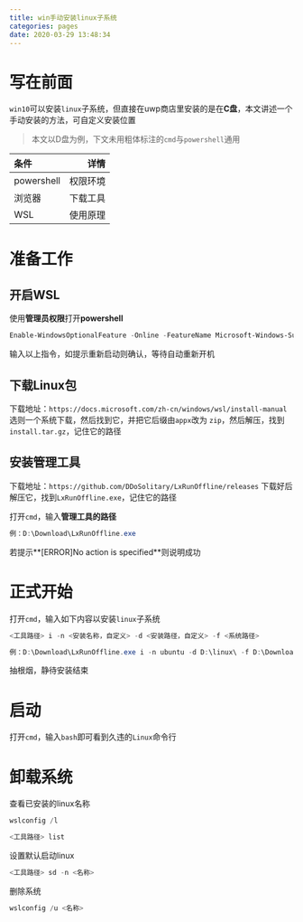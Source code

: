 ```yaml
---
title: win手动安装linux子系统
categories: pages
date: 2020-03-29 13:48:34
---
```


# 写在前面

``win10``可以安装``linux``子系统，但直接在uwp商店里安装的是在**C盘**，本文讲述一个手动安装的方法，可自定义安装位置

> 本文以D盘为例，下文未用粗体标注的``cmd``与``powershell``通用

| 条件 | 详情 |
| :--------- | -----------: |
| powershell | 权限环境 |
| 浏览器 | 下载工具 |
| WSL | 使用原理 |

# 准备工作
## 开启WSL

使用**管理员权限**打开**powershell**

```powershell
Enable-WindowsOptionalFeature -Online -FeatureName Microsoft-Windows-Subsystem-Linux
```

输入以上指令，如提示重新启动则确认，等待自动重新开机

## 下载Linux包

下载地址：``https://docs.microsoft.com/zh-cn/windows/wsl/install-manual``
选则一个系统下载，然后找到它，并把它后缀由``appx``改为 ``zip``，然后解压，找到 ``install.tar.gz``，记住它的路径


## 安装管理工具

下载地址：``https://github.com/DDoSolitary/LxRunOffline/releases``
下载好后解压它，找到``LxRunOffline.exe``，记住它的路径

打开``cmd``，输入**管理工具的路径**

```powershell
例：D:\Download\LxRunOffline.exe
```

若提示**[ERROR]No action is specified**则说明成功

# 正式开始

打开``cmd``，输入如下内容以安装``linux``子系统

```powershell
<工具路径> i -n <安装名称，自定义> -d <安装路径，自定义> -f <系统路径>
```
```powershell
例：D:\Download\LxRunOffline.exe i -n ubuntu -d D:\linux\ -f D:\Download\install.tar.gz
```

抽根烟，静待安装结束

# 启动

打开``cmd``，输入``bash``即可看到久违的``Linux``命令行

# 卸载系统

查看已安装的linux名称

```powershell
wslconfig /l

<工具路径> list
```

设置默认启动linux

```powershell
<工具路径> sd -n <名称>
```

删除系统

```powershell
wslconfig /u <名称>
```